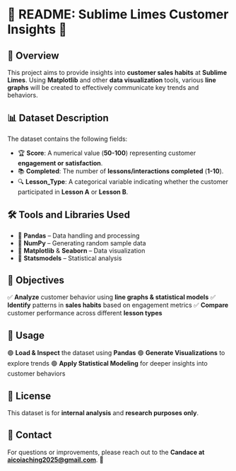 # 🌿 **README: Sublime Limes Customer Insights** 🍋

## 🎯 **Overview**
This project aims to provide insights into **customer sales habits** at **Sublime Limes**. Using **Matplotlib** and other **data visualization** tools, various **line graphs** will be created to effectively communicate key trends and behaviors.

## 📊 **Dataset Description**
The dataset contains the following fields:
- 🏆 **Score**: A numerical value (**50-100**) representing customer **engagement or satisfaction**.
- 📚 **Completed**: The number of **lessons/interactions completed** (**1-10**).
- 🔍 **Lesson_Type**: A categorical variable indicating whether the customer participated in **Lesson A** or **Lesson B**.

## 🛠 **Tools and Libraries Used**
- 📌 **Pandas** – Data handling and processing
- 📌 **NumPy** – Generating random sample data
- 📌 **Matplotlib** & **Seaborn** – Data visualization
- 📌 **Statsmodels** – Statistical analysis

## 🎯 **Objectives**
✅ **Analyze** customer behavior using **line graphs & statistical models**
✅ **Identify** patterns in **sales habits** based on engagement metrics
✅ **Compare** customer performance across different **lesson types**

## 🚀 **Usage**
🟢 **Load & Inspect** the dataset using **Pandas**
🟢 **Generate Visualizations** to explore trends
🟢 **Apply Statistical Modeling** for deeper insights into customer behaviors

## 📜 **License**
This dataset is for **internal analysis** and **research purposes only**.

## 📩 **Contact**
For questions or improvements, please reach out to the **Candace at aicoiaching2025@gmail.com**. 🍈


